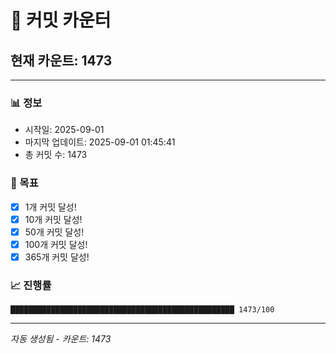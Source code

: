 # 🔢 커밋 카운터

## 현재 카운트: 1473

---

### 📊 정보
- 시작일: 2025-09-01
- 마지막 업데이트: 2025-09-01 01:45:41
- 총 커밋 수: 1473

### 🎯 목표
- [x] 1개 커밋 달성!
- [x] 10개 커밋 달성!
- [x] 50개 커밋 달성!
- [x] 100개 커밋 달성!
- [x] 365개 커밋 달성!

### 📈 진행률
```
██████████████████████████████████████████████████ 1473/100
```

---
*자동 생성됨 - 카운트: 1473*
